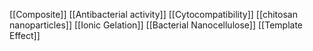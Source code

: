[[Composite]]
[[Antibacterial activity]]
[[Cytocompatibility]]
[[chitosan nanoparticles]]
[[Ionic Gelation]]
[[Bacterial Nanocellulose]]
[[Template Effect]]

